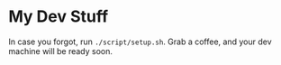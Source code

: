 # My Dev Stuff

In case you forgot, run `./script/setup.sh`. Grab a coffee, and your dev machine will be ready soon.

